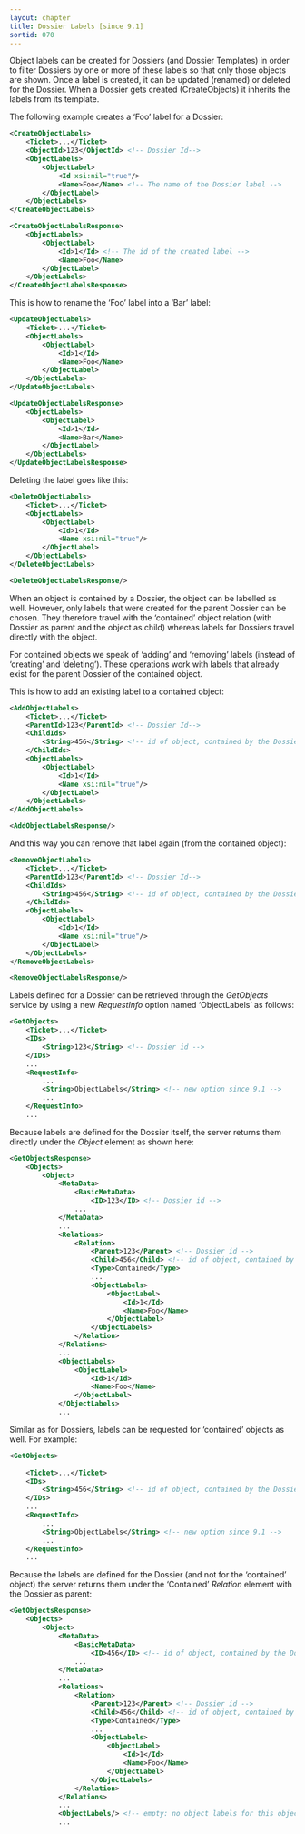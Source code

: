 ```yaml
---
layout: chapter
title: Dossier Labels [since 9.1]
sortid: 070
---
```


Object labels can be created for Dossiers (and Dossier Templates) in order to filter Dossiers by one or more of these labels so that only those objects are shown. Once a label is created, it can be updated (renamed) or deleted for the Dossier. When a Dossier gets created (CreateObjects) it inherits the labels from its template.

The following example creates a ‘Foo’ label for a Dossier:

```xml
<CreateObjectLabels>
    <Ticket>...</Ticket>
    <ObjectId>123</ObjectId> <!-- Dossier Id-->
    <ObjectLabels>
        <ObjectLabel>
            <Id xsi:nil="true"/>
            <Name>Foo</Name> <!-- The name of the Dossier label -->
        </ObjectLabel>
    </ObjectLabels>
</CreateObjectLabels>
```

```xml
<CreateObjectLabelsResponse>
    <ObjectLabels>
        <ObjectLabel>
            <Id>1</Id> <!-- The id of the created label -->
            <Name>Foo</Name>
        </ObjectLabel>
    </ObjectLabels>
</CreateObjectLabelsResponse>
```

This is how to rename the ‘Foo’ label into a ‘Bar’ label:

```xml
<UpdateObjectLabels>
    <Ticket>...</Ticket>
    <ObjectLabels>
        <ObjectLabel>
            <Id>1</Id>
            <Name>Foo</Name>
        </ObjectLabel>
    </ObjectLabels>
</UpdateObjectLabels>
```

```xml
<UpdateObjectLabelsResponse>
    <ObjectLabels>
        <ObjectLabel>
            <Id>1</Id>
            <Name>Bar</Name>
        </ObjectLabel>
    </ObjectLabels>
</UpdateObjectLabelsResponse>
```

Deleting the label goes like this:

```xml
<DeleteObjectLabels>
    <Ticket>...</Ticket>
    <ObjectLabels>
        <ObjectLabel>
            <Id>1</Id>
            <Name xsi:nil="true"/>
        </ObjectLabel>
    </ObjectLabels>
</DeleteObjectLabels>
```

```xml
<DeleteObjectLabelsResponse/>
```

When an object is contained by a Dossier, the object can be labelled as well. However, only labels that were created for the parent Dossier can be chosen. They therefore travel with the ‘contained’ object relation (with Dossier as parent and the object as child) whereas labels for Dossiers travel directly with the object.

For contained objects we speak of ‘adding’ and ‘removing’ labels (instead of ‘creating’ and ‘deleting’). These operations work with labels that already exist for the parent Dossier of the contained object.

This is how to add an existing label to a contained object:

```xml
<AddObjectLabels>
    <Ticket>...</Ticket>
    <ParentId>123</ParentId> <!-- Dossier Id-->
    <ChildIds>
        <String>456</String> <!-- id of object, contained by the Dossier (ParentId) -->
    </ChildIds>
    <ObjectLabels>
        <ObjectLabel>
            <Id>1</Id>
            <Name xsi:nil="true"/>
        </ObjectLabel>
    </ObjectLabels>
</AddObjectLabels>
```

```xml
<AddObjectLabelsResponse/>
```

And this way you can remove that label again (from the contained object):

```xml
<RemoveObjectLabels>
    <Ticket>...</Ticket>
    <ParentId>123</ParentId> <!-- Dossier Id-->
    <ChildIds>
        <String>456</String> <!-- id of object, contained by the Dossier (ParentId) -->
    </ChildIds>
    <ObjectLabels>
        <ObjectLabel>
            <Id>1</Id>
            <Name xsi:nil="true"/>
        </ObjectLabel>
    </ObjectLabels>
</RemoveObjectLabels>
```

```xml
<RemoveObjectLabelsResponse/>
```

Labels defined for a Dossier can be retrieved through the *GetObjects* service by using a new *RequestInfo* option named ‘ObjectLabels’ as follows:

```xml
<GetObjects>
    <Ticket>...</Ticket>
    <IDs>
        <String>123</String> <!-- Dossier id -->
    </IDs>
    ...
    <RequestInfo>
        ...
        <String>ObjectLabels</String> <!-- new option since 9.1 -->
        ...
    </RequestInfo>
    ...
```
Because labels are defined for the Dossier itself, the server returns them directly under the *Object* element as shown here:

```xml
<GetObjectsResponse>
    <Objects>
        <Object>
            <MetaData>
                <BasicMetaData>
                    <ID>123</ID> <!-- Dossier id -->
                ...
            </MetaData>
            ...
            <Relations>
                <Relation>
                    <Parent>123</Parent> <!-- Dossier id -->
                    <Child>456</Child> <!-- id of object, contained by the Dossier (Parent) -->
                    <Type>Contained</Type>
                    ...
                    <ObjectLabels>
                        <ObjectLabel>
                            <Id>1</Id>
                            <Name>Foo</Name>                   
                        </ObjectLabel>
                    </ObjectLabels>
                </Relation>
            </Relations>
            ...
            <ObjectLabels>
                <ObjectLabel>
                    <Id>1</Id>
                    <Name>Foo</Name>
                </ObjectLabel>
            </ObjectLabels>
            ...
```

Similar as for Dossiers, labels can be requested for ‘contained’ objects as well. For example:

```xml
<GetObjects>
 
    <Ticket>...</Ticket>
    <IDs>
        <String>456</String> <!-- id of object, contained by the Dossier -->
    </IDs>
    ...
    <RequestInfo>
        ...
        <String>ObjectLabels</String> <!-- new option since 9.1 -->
        ...
    </RequestInfo>
    ...
```

Because the labels are defined for the Dossier (and not for the ‘contained’ object) the server returns them under the ‘Contained’ *Relation* element with the Dossier as parent:

```xml
<GetObjectsResponse>
    <Objects>
        <Object>
            <MetaData>
                <BasicMetaData>
                    <ID>456</ID> <!-- id of object, contained by the Dossier -->
                ...
            </MetaData>
            ...
            <Relations>
                <Relation>
                    <Parent>123</Parent> <!-- Dossier id -->
                    <Child>456</Child> <!-- id of object, contained by the Dossier (Parent) -->
                    <Type>Contained</Type>
                    ...
                    <ObjectLabels>
                        <ObjectLabel>
                            <Id>1</Id>
                            <Name>Foo</Name>                    
                        </ObjectLabel>
                    </ObjectLabels>
                </Relation>
            </Relations>
            ...
            <ObjectLabels/> <!-- empty: no object labels for this object type -->
            ...
```
